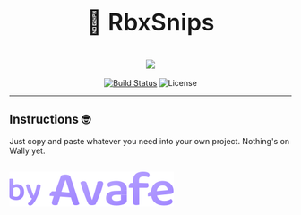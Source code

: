 <p align="center" style="font-size: 3em; font-weight: 600;">🧩 RbxSnips</p>

<p align="center">
  <a href="https://discord.gg/fyeYey62Dm"><img src="https://dcbadge.vercel.app/api/server/fyeYey62Dm"></img></a>
</p>

<p align="center">
  <a href="https://github.com/imavafe/rbxsnips/actions"><img src="https://img.shields.io/github/actions/workflow/status/imavafe/rbxsnips/ci.yaml?branch=main" alt="Build Status"></a>
  <img title="MIT licensed" alt="License" src="https://img.shields.io/github/license/ImAvafe/rbxsnips"></img>
</p>

---

## Instructions 🤓

Just copy and paste whatever you need into your own project. Nothing's on Wally yet.

##

[![By Avafe](/gh-assets/watermark.svg)](https://avafe.me)